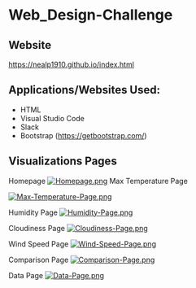 # Web_Design-Challenge

## Website
https://nealp1910.github.io/index.html

## Applications/Websites Used:
*  HTML 
*  Visual Studio Code
*  Slack
*  Bootstrap (https://getbootstrap.com/)

## Visualizations Pages 
Homepage
[![Homepage.png](https://i.postimg.cc/N0HxdNW5/Homepage.png)](https://postimg.cc/R3vfFTCB)
Max Temperature Page

[![Max-Temperature-Page.png](https://i.postimg.cc/Kjq961Qz/Max-Temperature-Page.png)](https://postimg.cc/K3TrLv6S)

Humidity Page
[![Humidity-Page.png](https://i.postimg.cc/RCsXVnQC/Humidity-Page.png)](https://postimg.cc/vDnW0TNC)

Cloudiness Page
[![Cloudiness-Page.png](https://i.postimg.cc/Dwm6Xf6Q/Cloudiness-Page.png)](https://postimg.cc/TKMn86Zh)

Wind Speed Page 
[![Wind-Speed-Page.png](https://i.postimg.cc/C1vH1W8r/Wind-Speed-Page.png)](https://postimg.cc/XGCy11Q9)

Comparison Page
[![Comparison-Page.png](https://i.postimg.cc/fRxcX3X9/Comparison-Page.png)](https://postimg.cc/183V13vm)

Data Page
[![Data-Page.png](https://i.postimg.cc/8CNhb1Bn/Data-Page.png)](https://postimg.cc/NKC9svn1)
